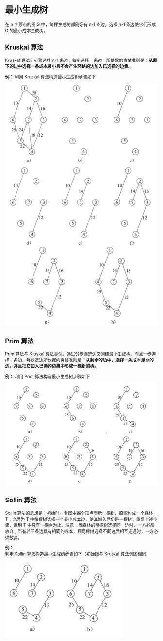 # 最小生成树

在 n 个顶点的图 G 中，每棵生成树都刚好有 n-1 条边。选择 n-1 条边使它们形成 G 的最小成本生成树。

## Kruskal 算法
Kruskal 算法分步骤选择 n-1 条边，每步选择一条边，所依据的贪婪准则是：**从剩下的边中选择一条成本最小且不会产生环路的边加入已选择的边集。**

**例：** 利用 Kruskal 算法构造最小生成树步骤如下

![Kruskal算法](../../图片/Kruskal算法.png)      
 
## Prim 算法

Prim 算法与 Kruskal 算法类似，通过分步骤选边来创建最小生成树，而且一步选择一条边。每步选边所依据的贪婪准则是：**从剩余的边中，选择一条成本最小的边，并且把它加入已选的边集中形成一棵新的树。**

**例：** 利用 Prim 算法构造最小生成树步骤如下

![Prim算法](../../图片/Prim算法.png)    

## Sollin 算法

Sollin 算法的思想是：初始时，令图中每个顶点表示一棵树，原图构成一个森林 T；之后为 T 中每棵树选择一个最小成本边，使其加入后仍是一棵树；重复上述步骤，直到 T 中只有一棵树为止。注意：当森林的两棵树选择同一边时，一方必须放弃；当有若干条边具有相同的成本，且两棵树选择不同边后相互连通时，一方必须放弃。

**例：** 利用 Sollin 算法构造最小生成树步骤如下（初始图与  Kruskal 算法例图相同）

![Sollin算法](../../图片/Sollin算法.png)   
